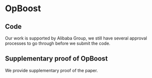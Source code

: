 # OpBoost
## Code
Our work is supported by Alibaba Group, we still have several approval processes to go through before we submit the code.
## Supplementary proof of OpBoost
We provide supplementary proof of the paper.
